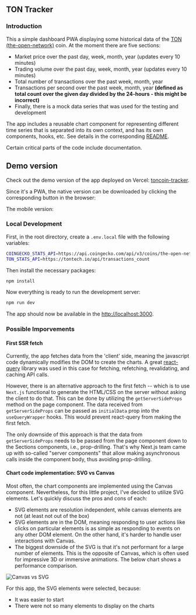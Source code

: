## TON Tracker

### Introduction

This a simple dashboard PWA displaying some historical data of the [TON (the-open-network)](https://ton.org/en) coin. At the moment there are five sections:
- Market price over the past day, week, month, year (updates every 10 minutes) 
- Trading volume over the past day, week, month, year (updates every 10 minutes)
- Total number of transactions over the past week, month, year
- Transactions per second over the past week, month, year <strong>(defined as total count over the given day divided by the 24-hours - this might be incorrect)</strong>
- Finally, there is a mock data series that was used for the testing and development

The app includes a  reusable chart component for representing different time series that is separated into its own context, and has its own components, hooks, etc. See details in the corresponding [README](https://github.com/andreyxdd/toncoin-tracker/tree/main/src/components/Chart).

Certain critical parts of the code include documentation.

## Demo version

Check out the demo version of the app deployed on Vercel: [toncoin-tracker](https://toncoin-tracker.vercel.app/).

Since it's a PWA, the native version can be downloaded by clicking the corresponding button in the browser:

The mobile version:

### Local Development

First, in the root directory, create a `.env.local` file with the following variables:
```bash
COINGECKO_STATS_API=https://api.coingecko.com/api/v3/coins/the-open-network/market_chart?vs_currency=usd
TON_STATS_API=https://tontech.io/api/transactions_count
```

Then install the necessary packages:
```bash
npm install
```

Now everything is ready to run the development server:
```bash
npm run dev
```

The app should now be available in the [http://localhost:3000](http://localhost:3000).

### Possible Imporvements

#### First SSR fetch

Currently, the app fetches data from the 'client' side, meaning the javascript code dynamically modifies the DOM to create the charts. A great [react-query](https://tanstack.com/query/v3/docs/react/overview) library was used in this case for fetching, refetching, revalidating, and caching API calls. 

However, there is an alternative approach to the first fetch -- which is to use `Next.js` functional to generate the HTML/CSS on the server without asking the client to do that. This can be done by utilizing the `getServerSideProps` method on the page component. The data received from `getServerSideProps` can be passed as `initialData` prop into the `useQueryWrapper` hooks. This would prevent react-query from making the first fetch.

The only downside of this approach is that the data from `getServerSideProps` needs to be passed from the page component down to the Sections components, i.e., prop-drilling. That's why Next.js team came up with so-called "server components" that allow making asynchronous calls inside the component body, thus avoiding prop-drilling.

#### Chart code implementation: SVG vs Canvas

Most often, the chart components are implemented using the Canvas component. Nevertheless, for this little project, I've decided to utilize SVG elements. Let's quickly discuss the pros and cons of each:
- SVG elements are resolution independent, while canvas elements are not (at least not out of the box)
- SVG elements are in the DOM, meaning responding to user actions like clicks on particular elements is as simple as responding to events on any other DOM element. On the other hand, it's harder to handle user interactions with Canvas.
- The biggest downside of the SVG is that it's not performant for a large number of elements. This is the opposite of Canvas, which is often used for impressive 3D or immersive animations. The below chart shows a performance comparison.

![Canvas vs SVG](https://barchart-news-media-prod.aws.barchart.com/BCBLOG/c02c0334e9edbadf5d1d426557ee3056/0_ghn4jn17jwbh5yrw.png)

For this app, the SVG elements were selected, because:
- It was easier to start
- There were not so many elements to display on the charts
